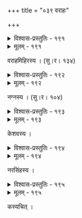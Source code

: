 +++
title = "०३९ वराहः"

+++



<details><summary>विश्वास-प्रस्तुतिः - १९१</summary>

दंष्ट्रापिष्टेषु सद्यः शिखरिषु न कृतः स्कन्धकण्डूविनोदः  
सिन्धुष्व् अङ्गावगाहः खुरकुहरविशत्तोयतुच्छेषु नाप्तः ।  
प्राप्ताः पातालपङ्के न लुठनरतयः पोत्रमात्रोपयुक्ते  
येनोद्धारे धरित्र्याः स जयति विभुताबृंहितेच्छो वराहः ॥१९१॥
</details>

<details><summary>मूलम् - १९१</summary>

दंष्ट्रापिष्टेषु सद्यः शिखरिषु न कृतः स्कन्धकण्डूविनोदः  
सिन्धुष्व् अङ्गावगाहः खुरकुहरविशत्तोयतुच्छेषु नाप्तः ।  
प्राप्ताः पातालपङ्के न लुठनरतयः पोत्रमात्रोपयुक्ते  
येनोद्धारे धरित्र्याः स जयति विभुताबृंहितेच्छो वराहः ॥१९१॥
</details>


वराहमिहिरस्य । (सु।र। १३४)  



<details><summary>विश्वास-प्रस्तुतिः - १९२</summary>

अस्ति श्रीस्तनपत्रभङ्गम् अकरीमुद्राङ्कितोरःस्थली  
देवः सर्वजगत्पतिर् मधुवधूवक्त्राब्जचन्द्रोदयः ।  
क्रीडाक्रोडतनोर् नवेन्दुविशदे दंष्ट्राङ्कुरे यस्य भूर्  
भाति स्म प्रलयाब्धिपल्वलतलोत्खातैकमुस्ताकृतिः ॥१९२॥
</details>

<details><summary>मूलम् - १९२</summary>

अस्ति श्रीस्तनपत्रभङ्गम् अकरीमुद्राङ्कितोरःस्थली  
देवः सर्वजगत्पतिर् मधुवधूवक्त्राब्जचन्द्रोदयः ।  
क्रीडाक्रोडतनोर् नवेन्दुविशदे दंष्ट्राङ्कुरे यस्य भूर्  
भाति स्म प्रलयाब्धिपल्वलतलोत्खातैकमुस्ताकृतिः ॥१९२॥
</details>


नग्नस्य । (सु।र। १०४)  



<details><summary>विश्वास-प्रस्तुतिः - १९३</summary>

सेयं चन्द्रकलेति नागवन्तिआनेत्रोत्पलैर् अर्चिता  
मद्भारापगमक्षमेति फणिना सानन्दम् आलोकिता ।  
दिङ्नागैः सरलीकृतायतकरैः स्पृष्टा मृणालाशया  
भित्त्वोर्वीम् अभिनिःसृता मधुरिपोर् दंष्ट्रा चिरं पातु वः ॥१९३॥
</details>

<details><summary>मूलम् - १९३</summary>

सेयं चन्द्रकलेति नागवन्तिआनेत्रोत्पलैर् अर्चिता  
मद्भारापगमक्षमेति फणिना सानन्दम् आलोकिता ।  
दिङ्नागैः सरलीकृतायतकरैः स्पृष्टा मृणालाशया  
भित्त्वोर्वीम् अभिनिःसृता मधुरिपोर् दंष्ट्रा चिरं पातु वः ॥१९३॥
</details>


केशवस्य ।  



<details><summary>विश्वास-प्रस्तुतिः - १९४</summary>

घोणाघोराभिधातोच्छलदुदधिजलासारसिक्ताग्ररोमा  
रोमाग्रप्रोततारानिकर इति सुरैर् धीरम् आलोकितो वः ।  
श्वासाकृष्टावकृष्टप्रविशद् अपसरद् बुध्नबिम्बानुबन्धाद्  
आविर् नक्तं दिनश्रीः स दिशतु दुरितध्वंसम् आद्यो वराहः ॥१९४॥
</details>

<details><summary>मूलम् - १९४</summary>

घोणाघोराभिधातोच्छलदुदधिजलासारसिक्ताग्ररोमा  
रोमाग्रप्रोततारानिकर इति सुरैर् धीरम् आलोकितो वः ।  
श्वासाकृष्टावकृष्टप्रविशद् अपसरद् बुध्नबिम्बानुबन्धाद्  
आविर् नक्तं दिनश्रीः स दिशतु दुरितध्वंसम् आद्यो वराहः ॥१९४॥
</details>


नरसिंहस्य ।  



<details><summary>विश्वास-प्रस्तुतिः - १९५</summary>

येनाधोमुखपद्मिनीदलधिया कूर्मश् चिरं वीक्षितो  
घ्रातो येन मृणालमुग्धलतिकाबुद्ध्या फणिग्रामणीः ।  
यः शालूकम् इवोद्दधार धरणीबिम्बं पुनीताद् असौ  
त्वाम् एकार्णवपल्वलैकरसिकः क्रीडावराहो हरिः ॥१९५॥
</details>

<details><summary>मूलम् - १९५</summary>

येनाधोमुखपद्मिनीदलधिया कूर्मश् चिरं वीक्षितो  
घ्रातो येन मृणालमुग्धलतिकाबुद्ध्या फणिग्रामणीः ।  
यः शालूकम् इवोद्दधार धरणीबिम्बं पुनीताद् असौ  
त्वाम् एकार्णवपल्वलैकरसिकः क्रीडावराहो हरिः ॥१९५॥
</details>


कस्यचित् ।  

